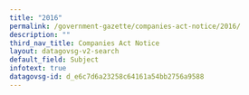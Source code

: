 ```yaml
---
title: "2016"
permalink: /government-gazette/companies-act-notice/2016/
description: ""
third_nav_title: Companies Act Notice
layout: datagovsg-v2-search
default_field: Subject
infotext: true
datagovsg-id: d_e6c7d6a23258c64161a54bb2756a9588
---
```

